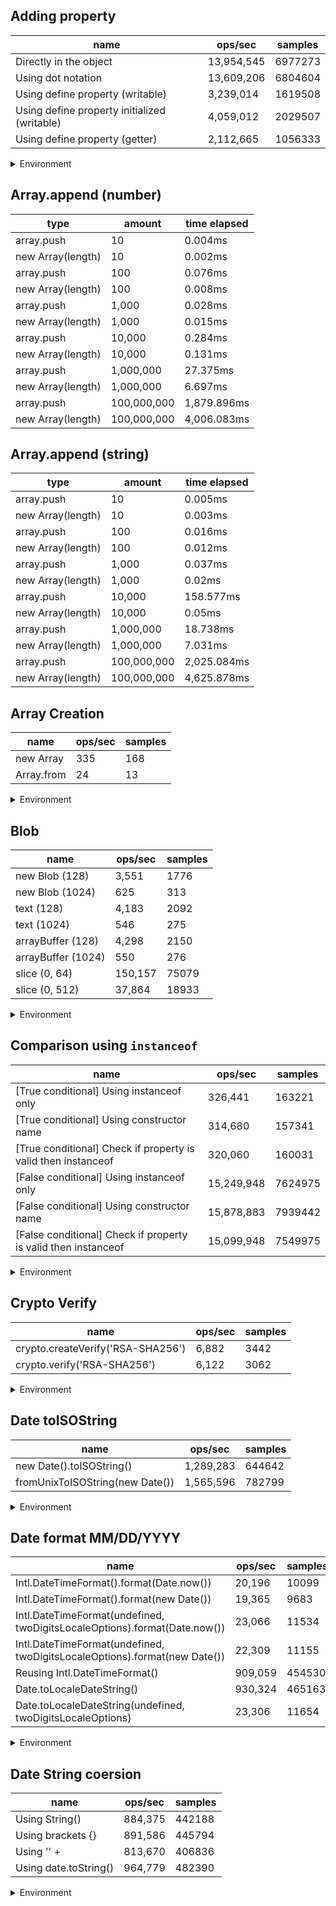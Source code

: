 ## Adding property

|name|ops/sec|samples|
|-|-|-|
|Directly in the object|13,954,545|6977273|
|Using dot notation|13,609,206|6804604|
|Using define property (writable)|3,239,014|1619508|
|Using define property initialized (writable)|4,059,012|2029507|
|Using define property (getter)|2,112,665|1056333|


<details>
<summary>Environment</summary>

* __Machine:__ linux x64 | 4 vCPUs | 7.6GB Mem
* __Run:__ Mon Sep 02 2024 14:23:47 GMT+0000 (Coordinated Universal Time)
</details>

<!--
{"environment":{"platform":"linux","arch":"x64","cpus":4,"totalMemory":7.588970184326172},"benchmarks":[{"name":"Directly in the object","opsSec":13954545.10692932,"samples":6977273},{"name":"Using dot notation","opsSec":13609206.557391187,"samples":6804604},{"name":"Using define property (writable)","opsSec":3239014.9570253775,"samples":1619508},{"name":"Using define property initialized (writable)","opsSec":4059012.343906928,"samples":2029507},{"name":"Using define property (getter)","opsSec":2112665.116919486,"samples":1056333}]}-->

## Array.append (number)

|type|amount|time elapsed|
|-|-|-|
array.push|10|0.004ms
new Array(length)|10|0.002ms
array.push|100|0.076ms
new Array(length)|100|0.008ms
array.push|1,000|0.028ms
new Array(length)|1,000|0.015ms
array.push|10,000|0.284ms
new Array(length)|10,000|0.131ms
array.push|1,000,000|27.375ms
new Array(length)|1,000,000|6.697ms
array.push|100,000,000|1,879.896ms
new Array(length)|100,000,000|4,006.083ms
## Array.append (string)

|type|amount|time elapsed|
|-|-|-|
array.push|10|0.005ms
new Array(length)|10|0.003ms
array.push|100|0.016ms
new Array(length)|100|0.012ms
array.push|1,000|0.037ms
new Array(length)|1,000|0.02ms
array.push|10,000|158.577ms
new Array(length)|10,000|0.05ms
array.push|1,000,000|18.738ms
new Array(length)|1,000,000|7.031ms
array.push|100,000,000|2,025.084ms
new Array(length)|100,000,000|4,625.878ms

## Array Creation

|name|ops/sec|samples|
|-|-|-|
|new Array|335|168|
|Array.from|24|13|


<details>
<summary>Environment</summary>

* __Machine:__ linux x64 | 4 vCPUs | 7.6GB Mem
* __Run:__ Mon Sep 02 2024 14:34:48 GMT+0000 (Coordinated Universal Time)
</details>

<!--
{"environment":{"platform":"linux","arch":"x64","cpus":4,"totalMemory":7.588970184326172},"benchmarks":[{"name":"new Array","opsSec":335.834667921311,"samples":168},{"name":"Array.from","opsSec":24.483773156161742,"samples":13}]}-->

## Blob

|name|ops/sec|samples|
|-|-|-|
|new Blob (128)|3,551|1776|
|new Blob (1024)|625|313|
|text (128)|4,183|2092|
|text (1024)|546|275|
|arrayBuffer (128)|4,298|2150|
|arrayBuffer (1024)|550|276|
|slice (0, 64)|150,157|75079|
|slice (0, 512)|37,864|18933|


<details>
<summary>Environment</summary>

* __Machine:__ linux x64 | 4 vCPUs | 7.6GB Mem
* __Run:__ Mon Sep 02 2024 14:41:43 GMT+0000 (Coordinated Universal Time)
</details>

<!--
{"environment":{"platform":"linux","arch":"x64","cpus":4,"totalMemory":7.588970184326172},"benchmarks":[{"name":"new Blob (128)","opsSec":3551.0966791286673,"samples":1776},{"name":"new Blob (1024)","opsSec":625.0034956764838,"samples":313},{"name":"text (128)","opsSec":4183.962587006515,"samples":2092},{"name":"text (1024)","opsSec":546.539834446543,"samples":275},{"name":"arrayBuffer (128)","opsSec":4298.276322421992,"samples":2150},{"name":"arrayBuffer (1024)","opsSec":550.745596495118,"samples":276},{"name":"slice (0, 64)","opsSec":150157.35672588673,"samples":75079},{"name":"slice (0, 512)","opsSec":37864.846939684474,"samples":18933}]}-->

## Comparison using `instanceof`

|name|ops/sec|samples|
|-|-|-|
|[True conditional] Using instanceof only|326,441|163221|
|[True conditional] Using constructor name|314,680|157341|
|[True conditional] Check if property is valid then instanceof |320,060|160031|
|[False conditional] Using instanceof only|15,249,948|7624975|
|[False conditional] Using constructor name|15,878,883|7939442|
|[False conditional] Check if property is valid then instanceof |15,099,948|7549975|


<details>
<summary>Environment</summary>

* __Machine:__ linux x64 | 4 vCPUs | 7.6GB Mem
* __Run:__ Mon Sep 02 2024 14:50:46 GMT+0000 (Coordinated Universal Time)
</details>

<!--
{"environment":{"platform":"linux","arch":"x64","cpus":4,"totalMemory":7.588970184326172},"benchmarks":[{"name":"[True conditional] Using instanceof only","opsSec":326441.30663852853,"samples":163221},{"name":"[True conditional] Using constructor name","opsSec":314680.17988974426,"samples":157341},{"name":"[True conditional] Check if property is valid then instanceof ","opsSec":320060.08348028857,"samples":160031},{"name":"[False conditional] Using instanceof only","opsSec":15249948.657999516,"samples":7624975},{"name":"[False conditional] Using constructor name","opsSec":15878883.999731846,"samples":7939442},{"name":"[False conditional] Check if property is valid then instanceof ","opsSec":15099948.460232776,"samples":7549975}]}-->

## Crypto Verify

|name|ops/sec|samples|
|-|-|-|
|crypto.createVerify('RSA-SHA256')|6,882|3442|
|crypto.verify('RSA-SHA256')|6,122|3062|


<details>
<summary>Environment</summary>

* __Machine:__ linux x64 | 4 vCPUs | 7.6GB Mem
* __Run:__ Mon Sep 02 2024 14:56:25 GMT+0000 (Coordinated Universal Time)
</details>

<!--
{"environment":{"platform":"linux","arch":"x64","cpus":4,"totalMemory":7.588970184326172},"benchmarks":[{"name":"crypto.createVerify('RSA-SHA256')","opsSec":6882.282815379239,"samples":3442},{"name":"crypto.verify('RSA-SHA256')","opsSec":6122.989388355555,"samples":3062}]}-->

## Date toISOString

|name|ops/sec|samples|
|-|-|-|
|new Date().toISOString()|1,289,283|644642|
|fromUnixToISOString(new Date())|1,565,596|782799|


<details>
<summary>Environment</summary>

* __Machine:__ linux x64 | 4 vCPUs | 7.6GB Mem
* __Run:__ Mon Sep 02 2024 15:01:21 GMT+0000 (Coordinated Universal Time)
</details>

<!--
{"environment":{"platform":"linux","arch":"x64","cpus":4,"totalMemory":7.588970184326172},"benchmarks":[{"name":"new Date().toISOString()","opsSec":1289283.4739723005,"samples":644642},{"name":"fromUnixToISOString(new Date())","opsSec":1565596.6285371738,"samples":782799}]}-->

## Date format MM/DD/YYYY

|name|ops/sec|samples|
|-|-|-|
|Intl.DateTimeFormat().format(Date.now())|20,196|10099|
|Intl.DateTimeFormat().format(new Date())|19,365|9683|
|Intl.DateTimeFormat(undefined, twoDigitsLocaleOptions).format(Date.now())|23,066|11534|
|Intl.DateTimeFormat(undefined, twoDigitsLocaleOptions).format(new Date())|22,309|11155|
|Reusing Intl.DateTimeFormat()|909,059|454530|
|Date.toLocaleDateString()|930,324|465163|
|Date.toLocaleDateString(undefined, twoDigitsLocaleOptions)|23,306|11654|


<details>
<summary>Environment</summary>

* __Machine:__ linux x64 | 4 vCPUs | 7.6GB Mem
* __Run:__ Mon Sep 02 2024 15:08:18 GMT+0000 (Coordinated Universal Time)
</details>

<!--
{"environment":{"platform":"linux","arch":"x64","cpus":4,"totalMemory":7.588970184326172},"benchmarks":[{"name":"Intl.DateTimeFormat().format(Date.now())","opsSec":20196.970116101595,"samples":10099},{"name":"Intl.DateTimeFormat().format(new Date())","opsSec":19365.31253140524,"samples":9683},{"name":"Intl.DateTimeFormat(undefined, twoDigitsLocaleOptions).format(Date.now())","opsSec":23066.19280992575,"samples":11534},{"name":"Intl.DateTimeFormat(undefined, twoDigitsLocaleOptions).format(new Date())","opsSec":22309.63372043424,"samples":11155},{"name":"Reusing Intl.DateTimeFormat()","opsSec":909059.8036435484,"samples":454530},{"name":"Date.toLocaleDateString()","opsSec":930324.4296126706,"samples":465163},{"name":"Date.toLocaleDateString(undefined, twoDigitsLocaleOptions)","opsSec":23306.724283143158,"samples":11654}]}-->

## Date String coersion

|name|ops/sec|samples|
|-|-|-|
|Using String()|884,375|442188|
|Using brackets {}|891,586|445794|
|Using '' + |813,670|406836|
|Using date.toString()|964,779|482390|


<details>
<summary>Environment</summary>

* __Machine:__ linux x64 | 4 vCPUs | 7.6GB Mem
* __Run:__ Mon Sep 02 2024 15:13:59 GMT+0000 (Coordinated Universal Time)
</details>

<!--
{"environment":{"platform":"linux","arch":"x64","cpus":4,"totalMemory":7.588970184326172},"benchmarks":[{"name":"Using String()","opsSec":884375.209368144,"samples":442188},{"name":"Using brackets {}","opsSec":891586.0955714049,"samples":445794},{"name":"Using '' + ","opsSec":813670.668834344,"samples":406836},{"name":"Using date.toString()","opsSec":964779.324654546,"samples":482390}]}-->

